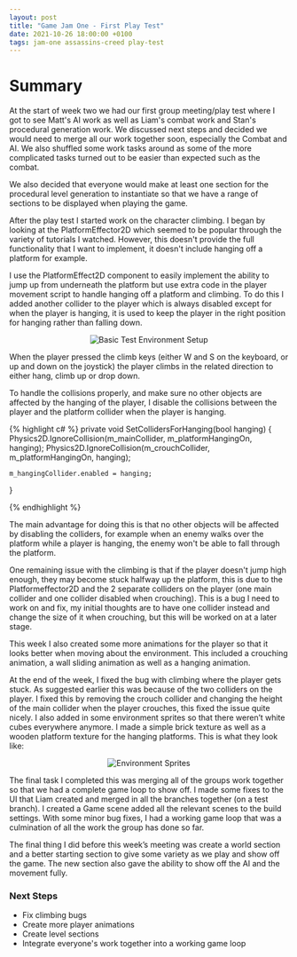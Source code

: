 ```yaml
---
layout: post
title: "Game Jam One - First Play Test"
date: 2021-10-26 18:00:00 +0100
tags: jam-one assassins-creed play-test
---
```


# Summary
At the start of week two we had our first group meeting/play test where I got to see Matt's AI work as well as Liam's combat work and Stan's procedural generation work. We discussed next steps and decided we would need to merge all our work together soon, especially the Combat and AI. We also shuffled some work tasks around as some of the more complicated tasks turned out to be easier than expected such as the combat.

We also decided that everyone would make at least one section for the procedural level generation to instantiate so that we have a range of sections to be displayed when playing the game.

After the play test I started work on the character climbing. I began by looking at the PlatformEffector2D which seemed to be popular through the variety of tutorials I watched. However, this doesn't provide the full functionality that I want to implement, it doesn't include hanging off a platform for example. 

I use the PlatformEffect2D component to easily implement the ability to jump up from underneath the platform but use extra code in the player movement script to handle hanging off a platform and climbing. To do this I added another collider to the player which is always disabled except for when the player is hanging, it is used to keep the player in the right position for hanging rather than falling down.

<p align="center">
  <img src="{{site.baseurl}}/assets/jam-one/hanging-collider.png" alt="Basic Test Environment Setup"/>
</p>

When the player pressed the climb keys (either W and S on the keyboard, or up and down on the joystick) the player climbs in the related direction to either hang, climb up or drop down. 

To handle the collisions properly, and make sure no other objects are affected by the hanging of the player, I disable the collisions between the player and the platform collider when the player is hanging.

{% highlight c# %}
private void SetCollidersForHanging(bool hanging)
{
    Physics2D.IgnoreCollision(m_mainCollider, m_platformHangingOn, hanging);
    Physics2D.IgnoreCollision(m_crouchCollider, m_platformHangingOn, hanging);

    m_hangingCollider.enabled = hanging;
}

{% endhighlight %}

The main advantage for doing this is that no other objects will be affected by disabling the colliders, for example when an enemy walks over the platform while a player is hanging, the enemy won't be able to fall through the platform.

One remaining issue with the climbing is that if the player doesn't jump high enough, they may become stuck halfway up the platform, this is due to the Platformeffector2D and the 2 separate colliders on the player (one main collider and one collider disabled when crouching). This is a bug I need to work on and fix, my initial thoughts are to have one collider instead and change the size of it when crouching, but this will be worked on at a later stage.

This week I also created some more animations for the player so that it looks better when moving about the environment. This included a crouching animation, a wall sliding animation as well as a hanging animation.

At the end of the week, I fixed the bug with climbing where the player gets stuck. As suggested earlier this was because of the two colliders on the player. I fixed this by removing the crouch collider and changing the height of the main collider when the player crouches, this fixed the issue quite nicely. 
I also added in some environment sprites so that there weren’t white cubes everywhere anymore. I made a simple brick texture as well as a wooden platform texture for the hanging platforms. This is what they look like:
 
<p align="center">
  <img src="{{site.baseurl}}/assets/jam-one/environment-sprites.png" alt="Environment Sprites"/>
</p>

The final task I completed this was merging all of the groups work together so that we had a complete game loop to show off. I made some fixes to the UI that Liam created and merged in all the branches together (on a test branch). I created a Game scene added all the relevant scenes to the build settings. With some minor bug fixes, I had a working game loop that was a culmination of all the work the group has done so far.

The final thing I did before this week’s meeting was create a world section and a better starting section to give some variety as we play and show off the game. The new section also gave the ability to show off the AI and the movement fully.

### Next Steps
- Fix climbing bugs 
- Create more player animations
- Create level sections
- Integrate everyone's work together into a working game loop